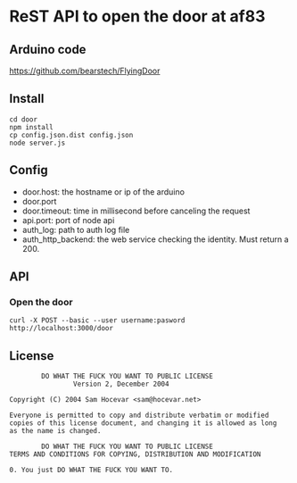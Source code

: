 # ReST API to open the door at af83

## Arduino code

https://github.com/bearstech/FlyingDoor

## Install

    cd door
    npm install
    cp config.json.dist config.json
    node server.js

## Config


* door.host: the hostname or ip of the arduino
* door.port
* door.timeout: time in millisecond before canceling the request
* api.port: port of node api
* auth_log: path to auth log file
* auth_http_backend: the web service checking the identity. Must return a 200.

## API

### Open the door

    curl -X POST --basic --user username:pasword http://localhost:3000/door

## License

            DO WHAT THE FUCK YOU WANT TO PUBLIC LICENSE
                    Version 2, December 2004

    Copyright (C) 2004 Sam Hocevar <sam@hocevar.net>

    Everyone is permitted to copy and distribute verbatim or modified
    copies of this license document, and changing it is allowed as long
    as the name is changed.

            DO WHAT THE FUCK YOU WANT TO PUBLIC LICENSE
    TERMS AND CONDITIONS FOR COPYING, DISTRIBUTION AND MODIFICATION

    0. You just DO WHAT THE FUCK YOU WANT TO.
